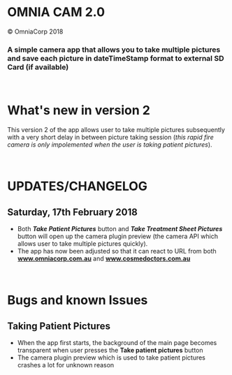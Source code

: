 # OMNIA CAM 2.0 

&copy; OmniaCorp 2018

### **A simple camera app that allows you to take multiple pictures and save each picture in dateTimeStamp format to external SD Card (if available)**

&nbsp;
&nbsp;
&nbsp;

# What's new in version 2

This version 2 of the app allows user to take multiple pictures subsequently with a very short delay in between picture taking session (*this rapid fire camera is only impolemented when the user is taking patient pictures*). 

&nbsp;
&nbsp;
&nbsp;

# UPDATES/CHANGELOG

## Saturday, 17th February 2018
- Both ***Take Patient Pictures*** button and ***Take Treatment Sheet Pictures*** button will open up the camera plugin preview (the camera API which allows user to take multiple pictures quickly). 
- The app has now been adjusted so that it can react to URL from both **www.omniacorp.com.au** and **www.cosmedoctors.com.au**



&nbsp;
&nbsp;
&nbsp;
&nbsp;
&nbsp;



# Bugs and known Issues



## Taking Patient Pictures
- When the app first starts, the background of the main page becomes transparent when user presses the **Take patient pictures** button
- The camera plugin preview which is used to take patient pictures crashes a lot for unknown reason 

